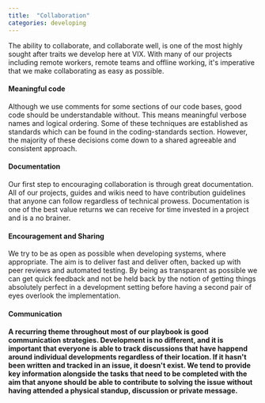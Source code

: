 ```yaml
---
title:  "Collaboration"
categories: developing
---
```


The ability to collaborate, and collaborate well, is one of the most highly sought after traits we develop here at VIX. With many of our projects including remote workers, remote teams and offline working, it's imperative that we make collaborating as easy as possible.

<h4> Meaningful code </h4>

Although we use comments for some sections of our code bases, good code should be understandable without. This means meaningful verbose names and logical ordering. Some of these techniques are established as standards which can be found in the coding-standards section. However, the majority of these decisions come down to a shared agreeable and consistent approach.

<h4> Documentation </h4>

Our first step to encouraging collaboration is through great documentation. All of our projects, guides and wikis need to have contribution guidelines that anyone can follow regardless of technical prowess. Documentation is one of the best value returns we can receive for time invested in a project and is a no brainer.

<h4> Encouragement and Sharing </h4>

We try to be as open as possible when developing systems, where appropriate. The aim is to deliver fast and deliver often, backed up with peer reviews and automated testing. By being as transparent as possible we can get quick feedback and not be held back by the notion of getting things absolutely perfect in a development setting before having a second pair of eyes overlook the implementation.

<h4> Communication <h4>

A recurring theme throughout most of our playbook is good communication strategies. Development is no different, and it is important that everyone is able to track discussions that have happend around individual developments regardless of their location. If it hasn't been written and tracked in an issue, it doesn't exist. We tend to provide key information alongside the tasks that need to be completed with the aim that anyone should be able to contribute to solving the issue without having attended a physical standup, discussion or private message.
